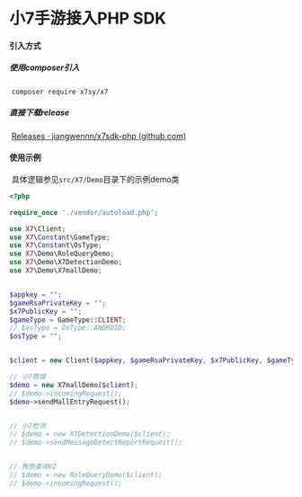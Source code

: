 # 小7手游接入PHP SDK



#### 引入方式

##### 	使用composer引入

​	`composer require x7sy/x7`



##### 直接下载release

​	[Releases · jiangwennn/x7sdk-php (github.com)](https://github.com/jiangwennn/x7sdk-php/releases)



#### 使用示例

​	具体逻辑参见`src/X7/Demo`目录下的示例demo类

```php
<?php

require_once './vendor/autoload.php';

use X7\Client;
use X7\Constant\GameType;
use X7\Constant\OsType;
use X7\Demo\RoleQueryDemo;
use X7\Demo\X7DetectionDemo;
use X7\Demo\X7mallDemo;


$appkey = "";
$gameRsaPrivateKey = "";
$x7PublicKey = "";
$gameType = GameType::CLIENT;
// $osType = OsType::ANDROID;
$osType = "";


$client = new Client($appkey, $gameRsaPrivateKey, $x7PublicKey, $gameType, $osType);

// 小7商城
$demo = new X7mallDemo($client);
// $demo->incomingRequest();
$demo->sendMallEntryRequest();


// 小7检测
// $demo = new X7DetectionDemo($client);
// $demo->sendMessageDetectReportRequest();


// 角色查询V2
// $demo = new RoleQueryDemo($client);
// $demo->incomingRequest();
```

